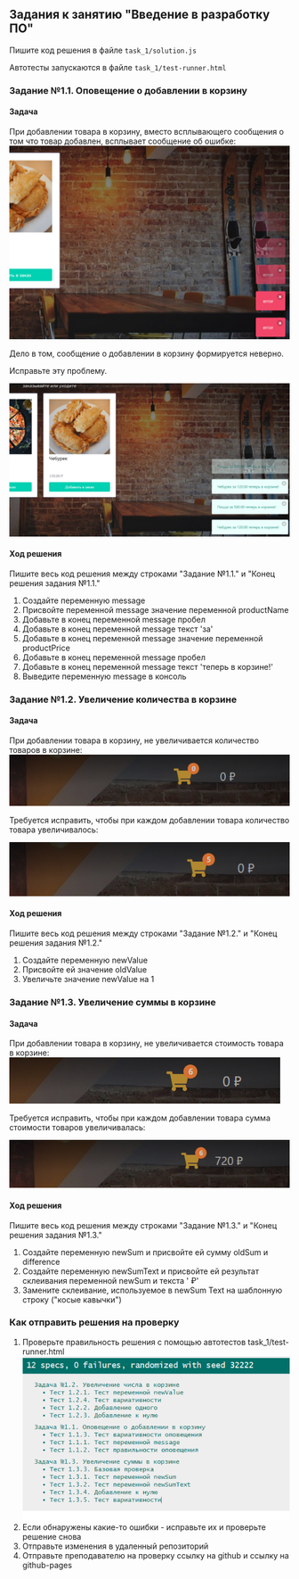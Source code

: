 ## Задания к занятию "Введение в разработку ПО"
Пишите код решения в файле `task_1/solution.js`

Автотесты запускаются в файле `task_1/test-runner.html`

### Задание №1.1. Оповещение о добавлении в корзину

#### Задача
При добавлении товара в корзину, вместо всплывающего сообщения
о том что товар добавлен, всплывает сообщение об ошибке:
![](../readme-img/task_1/notification-error.png)

Дело в том, сообщение о добавлении в корзину формируется неверно.

Исправьте эту проблему.

![](../readme-img/task_1/notification-success.png)

#### Ход решения
Пишите весь код решения между строками 
"Задание №1.1." и 
"Конец решения задания №1.1."
1. Cоздайте переменную message
2. Присвойте переменной message значение переменной productName
3. Добавьте в конец переменной message пробел
4. Добавьте в конец переменной message текст 'за'
5. Добавьте в конец переменной message значение переменной productPrice
6. Добавьте в конец переменной message пробел
7. Добавьте в конец переменной message текст 'теперь в корзине!'
8. Выведите переменную message в консоль

### Задание №1.2. Увеличение количества в корзине

#### Задача
При добавлении товара в корзину, не увеличивается количество товаров в корзине:
![](../readme-img/task_1/cart-add-0.png)

Требуется исправить, чтобы при каждом добавлении товара количество товара увеличивалось:

![](../readme-img/task_1/cart-add-5.png)

#### Ход решения
Пишите весь код решения между строками 
"Задание №1.2." и 
"Конец решения задания №1.2."
1. Создайте переменную newValue
2. Присвойте ей значение oldValue
4. Увеличьте значение newValue на 1

### Задание №1.3. Увеличение суммы в корзине

#### Задача
При добавлении товара в корзину, не увеличивается стоимость товара в корзине:
![](../readme-img/task_1/cart-add-sum-0.png)

Требуется исправить, чтобы при каждом добавлении товара сумма стоимости товаров 
увеличивалась:

![](../readme-img/task_1/cart-add-sum-720.png)

#### Ход решения
Пишите весь код решения между строками
"Задание №1.3." и 
"Конец решения задания №1.3."
1. Создайте переменную newSum и присвойте ей сумму oldSum и difference
2. Создайте переменную newSumText и присвойте ей результат склеивания переменной newSum и текста ' ₽'
3. Замените склеивание, используемое в newSum Text на шаблонную строку ("косые кавычки")

### Как отправить решения на проверку
1. Проверьте правильность решения с помощью автотестов task_1/test-runner.html
![](../readme-img/task_1/test-success.png)
2. Если обнаружены какие-то ошибки - исправьте их и проверьте решение снова
3. Отправьте изменения в удаленный репозиторий
4. Отправьте преподавателю на проверку ссылку на github и ссылку на github-pages 
